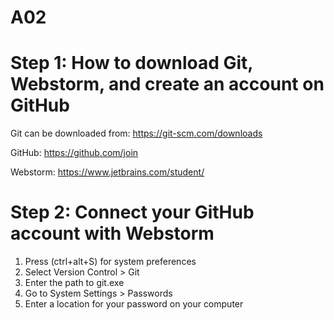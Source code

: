 # A02
# Step 1: How to download Git, Webstorm, and create an account on GitHub
Git can be downloaded from: https://git-scm.com/downloads

GitHub: https://github.com/join

Webstorm: https://www.jetbrains.com/student/

# Step 2: Connect your GitHub account with Webstorm

1. Press (ctrl+alt+S) for system preferences
2. Select Version Control > Git
3. Enter the path to git.exe
4. Go to System Settings > Passwords
5. Enter a location for your password on your computer
